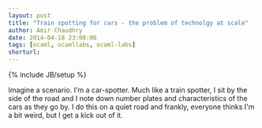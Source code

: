 ```yaml
---
layout: post
title: "Train spotting for cars - the problem of technolgy at scale"
author: Amir Chaudhry
date: 2014-04-18 23:00:00
tags: [ocaml, ocamllabs, ocaml-labs]
shorturl: 
---
```

{% include JB/setup %}


Imagine a scenario.  I'm a car-spotter.  Much like a train spotter, I sit by the side of the road and I note down number plates and characteristics of the cars as they go by.  I do this on a quiet road and frankly, everyone thinks I'm a bit weird, but I get a kick out of it.
